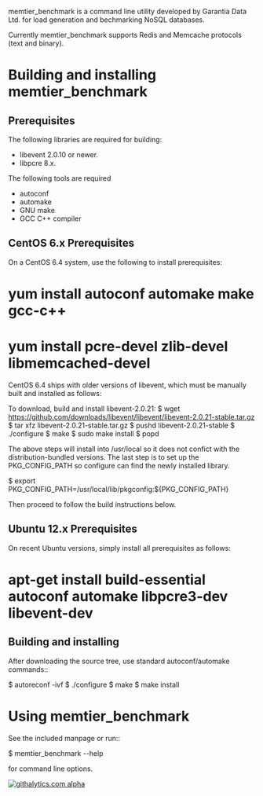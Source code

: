 memtier_benchmark is a command line utility developed by Garantia Data Ltd.
for load generation and bechmarking NoSQL databases.

Currently memtier_benchmark supports Redis and Memcache protocols (text and
binary).


Building and installing memtier_benchmark
=========================================

Prerequisites
-------------

The following libraries are required for building:

* libevent 2.0.10 or newer.
* libpcre 8.x.

The following tools are required
* autoconf
* automake
* GNU make
* GCC C++ compiler

CentOS 6.x Prerequisites
------------------------

On a CentOS 6.4 system, use the following to install prerequisites:
# yum install autoconf automake make gcc-c++ 
# yum install pcre-devel zlib-devel libmemcached-devel

CentOS 6.4 ships with older versions of libevent, which must be manually built
and installed as follows:

To download, build and install libevent-2.0.21:
$ wget https://github.com/downloads/libevent/libevent/libevent-2.0.21-stable.tar.gz
$ tar xfz libevent-2.0.21-stable.tar.gz
$ pushd libevent-2.0.21-stable
$ ./configure
$ make
$ sudo make install
$ popd

The above steps will install into /usr/local so it does not confict with the 
distribution-bundled versions.  The last step is to set up the 
PKG_CONFIG_PATH so configure can find the newly installed library.

$ export PKG_CONFIG_PATH=/usr/local/lib/pkgconfig:${PKG_CONFIG_PATH}

Then proceed to follow the build instructions below.


Ubuntu 12.x Prerequisites
-------------------------

On recent Ubuntu versions, simply install all prerequisites as follows:

# apt-get install build-essential autoconf automake libpcre3-dev libevent-dev


Building and installing
-----------------------

After downloading the source tree, use standard autoconf/automake commands::

$ autoreconf -ivf
$ ./configure
$ make
$ make install


Using memtier_benchmark
=======================

See the included manpage or run::

$ memtier_benchmark --help

for command line options.



[![githalytics.com alpha](https://cruel-carlota.pagodabox.com/ce4c1161c17a84e88ed541d89e4edf5f "githalytics.com")](http://githalytics.com/GarantiaData/memtier_benchmark)

